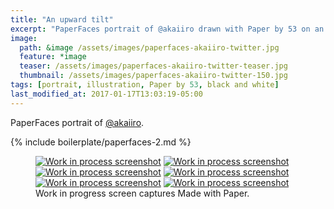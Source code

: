 ```yaml
---
title: "An upward tilt"
excerpt: "PaperFaces portrait of @akaiiro drawn with Paper by 53 on an iPad."
image: 
  path: &image /assets/images/paperfaces-akaiiro-twitter.jpg 
  feature: *image
  teaser: /assets/images/paperfaces-akaiiro-twitter-teaser.jpg
  thumbnail: /assets/images/paperfaces-akaiiro-twitter-150.jpg
tags: [portrait, illustration, Paper by 53, black and white]
last_modified_at: 2017-01-17T13:03:19-05:00
---
```


PaperFaces portrait of [@akaiiro](http://twitter.com/akaiiro).

{% include boilerplate/paperfaces-2.md %}

<figure class="third">
	<a href="/assets/images/paperfaces-akaiiro-process-1-lg.jpg"><img src="/assets/images/paperfaces-akaiiro-process-1-600.jpg" alt="Work in process screenshot"></a>
	<a href="/assets/images/paperfaces-akaiiro-process-2-lg.jpg"><img src="/assets/images/paperfaces-akaiiro-process-2-600.jpg" alt="Work in process screenshot"></a>
	<a href="/assets/images/paperfaces-akaiiro-process-3-lg.jpg"><img src="/assets/images/paperfaces-akaiiro-process-3-600.jpg" alt="Work in process screenshot"></a>
	<a href="/assets/images/paperfaces-akaiiro-process-4-lg.jpg"><img src="/assets/images/paperfaces-akaiiro-process-4-600.jpg" alt="Work in process screenshot"></a>
	<a href="/assets/images/paperfaces-akaiiro-process-5-lg.jpg"><img src="/assets/images/paperfaces-akaiiro-process-5-600.jpg" alt="Work in process screenshot"></a>
	<a href="/assets/images/paperfaces-akaiiro-process-6-lg.jpg"><img src="/assets/images/paperfaces-akaiiro-process-6-600.jpg" alt="Work in process screenshot"></a>
	<figcaption>Work in progress screen captures Made with Paper.</figcaption>
</figure>
